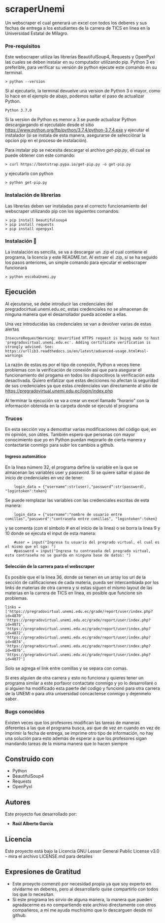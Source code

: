 # scraperUnemi
Un webscraper el cual generará un excel con todos los deberes y sus fechas de entrega a los estudiantes de la carrera de TICS en linea en la Universidad Estatal de Milagro.

### Pre-requisitos 

Este webscraper utiliza las librerías BeautifulSoup4, Requests y OpenPyxl las cuales se deben instalar en su computador utilizando pip.
Python 3 es preferible, para verificar su versión de python ejecute este comando en su terminal.
```
> python --version
```
Si al ejecutarlo, la terminal devuelve una version de Python 3 o mayor, como lo hace en el ejemplo de abajo, podemos saltar el paso de actualizar Python.
```
Python 3.7.0 
```
Si la version de Python es menor a 3 se puede actualizar Python descargargando el ejecutable desde el sitio https://www.python.org/ftp/python/3.7.4/python-3.7.4.exe y ejecutar el instalador (si se instala de esta manera, asegurarse de selecciónar la opcion pip en el proceso de instalación).

Para instalar pip se necesita descargar el archivo _get-pip.py_, ell cual se puede obtener con este comando:
```
> curl https://bootstrap.pypa.io/get-pip.py -o get-pip.py
```

y ejecutarlo con python
```
> python get-pip.py
```

### Instalación de librerías
Las librerías deben ser instaladas para el correcto funcionamiento del webscraper utilizando pip con los siguientes comandos:
```
> pip install beautifulsoup4
> pip install requests
> pip install openpyxl
```

### Instalación 🔧

La instalación es sencilla, se va a descargar un .zip el cual contiene el programa, la licencia y este README.txt.
Al extraer el .zip, si se ha seguido los pasos anteriores, un simple comando para ejecutar el webscraper funcionará 

```
> python escobaUnemi.py
```

## Ejecución

Al ejecutarse, se debe introducir las credenciales del pregradocirtual.unemi.edu.ec, estas credenciales no se almacenan de ninguna manera que el desarrollador pueda acceder a ellas.

Una vez introducidas las credenciales se van a devolver varias de estas alertas
```
InsecureRequestWarning: Unverified HTTPS request is being made to host 'pregradovirtual.unemi.edu.ec'. Adding certificate verification is strongly advised. See: https://urllib3.readthedocs.io/en/latest/advanced-usage.html#ssl-warnings
```
La razón de estas es por el tipo de conexión, Python a veces tiene problemas con la verificación de conexión así que para asegurar el funcionamiento del progama en todos los dispocitivos la verificación esta desactivada.
Quiero enfatizar que estas deciciones no afectan la seguridad de sus credenciales ya que estas credenciales van directamente al sitio de https://pregradovirtual.unemi.edu.ec/login/index.php

Al terminar la ejecución se va a crear un excel llamado "horario" con la información obtenida en la carpeta donde se ejecutó el programa 
### Trucos

En esta sección voy a demostrar varias modificaciones del código que, en mi opinión, son útiles. También espero que personas con mayor conocimiento que yo en Python puedan mejorarlo de cierta manera y contactarse conmigo para subir los cambios a github.

#### Ingreso automático 

En la línea número 32, el programa define la variable en la que se almacenan las variables user y password. Si se quiere saltar el paso de inicio de credenciales en vez de tener:
```
    login_data = {"username":str(user),"password":str(password), "logintoken":token}
```

Se puede remplazar las variables con las credenciales escritas de esta manera:
```
    login_data = {"username":"nombre de usuario entre comillas","password":"contraseña entre comillas", "logintoken":token}
```
y se comenta (con el simbolo # en el inicio de la linea) o se borra la linea 9 y 10 donde se ejecuta el input de esta manera:
```
    #user = input("Ingresa tu usuario del pregrado virtual, el cual es el mismo que el sga: ")
    #password = input("Ingresa tu contraseña del pregrado virtual, esta contraseña no se guarda en ninguna base de datos: ")
```

#### Selección de la carrera para el webscraper 

Es posible que el la linea 36, donde se tienen en un array los url de la sección de calificaciones de cada materia, pueda ser intercambiada por los links de materias de otra carrera y si estas siguen el mismo layout de las materias en la carrera de TICS en linea, es posible que funcione sin problemas.
```
links = ['https://pregradovirtual.unemi.edu.ec/grade/report/user/index.php?id=4870', 'https://pregradovirtual.unemi.edu.ec/grade/report/user/index.php?id=4871', 'https://pregradovirtual.unemi.edu.ec/grade/report/user/index.php?id=4872', 'https://pregradovirtual.unemi.edu.ec/grade/report/user/index.php?id=4874', 'https://pregradovirtual.unemi.edu.ec/grade/report/user/index.php?id=4876', 'https://pregradovirtual.unemi.edu.ec/grade/report/user/index.php?id=4877']
```

Solo se agrega el link entre comillas y se separa con comas.

Si eres alguien de otra carrera y esto no funciona y quieres tener un programa similar a este porfavor contactate conmigo y yo lo desarrollaré o si alguien ha modificado esta paerte del codigo y funcionó para otra carrera de la UNEMI o para otra universidad concactense conmigo y dejenmelo saber.


### Bugs conocidos

Existen veces que los profesores modifican las tareas de maneras diferentes a las que el programa busca, asi que de vez en cuando en vez de imprimir la fecha de entrega, se imprime otro tipo de información, no hay una solución para esto además de esperar a que los profesores sigan mandando tareas de la misma manera que lo hacen siempre 

## Construido con 

* Python
* BeautifulSoup4
* Requests
* OpenPyxl

## Autores 

Este proyecto fue desarrollado por:

* **Raúl Alberto García** 

## Licencia

Este proyecto está bajo la Licencia GNU Lesser General Public License v3.0 - mira el archivo LICENSE.md para detalles

## Expresiones de Gratitud 

* Este proeycto comenzó por necesidad propia ya que soy experto en olvidarme en deberes, pero al desarrollarlo quise compartirlo con todos los que lo necesitan.
* Si este programa les sirvio de alguna manera, la manera que pueden agradacerme es no compartiendo este archivo directamente con otros compañeros, a mi me ayuda muchisimo que lo descarguen desde mi github. 
